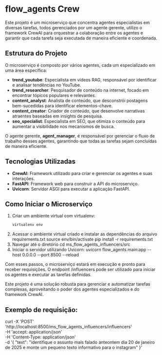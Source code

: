 # flow_agents Crew

Este projeto é um microserviço que concentra agentes especialistas em diversas tarefas, todos gerenciados por um agente gerente, utilizo o framework CrewAI para orquestrar a colaboração entre os agentes e garantir que cada tarefa seja executada de maneira eficiente e coordenada.

## Estrutura do Projeto

O microserviço é composto por vários agentes, cada um especializado em uma área específica:

- **trend_youtube**: Especialista em vídeos RAG, responsável por identificar e analisar tendências no YouTube.
- **trend_researcher**: Pesquisador de conteúdo na internet, focado em encontrar tópicos populares e relevantes.
- **content_analyst**: Analista de conteúdo, que desconstrói postagens bem-sucedidas para identificar elementos-chave.
- **content_creator**: Criador de conteúdo, que desenvolve narrativas atraentes baseadas em insights de pesquisa.
- **seo_specialist**: Especialista em SEO, que otimiza o conteúdo para aumentar a visibilidade nos mecanismos de busca.

O agente gerente, **agent_manager**, é responsável por gerenciar o fluxo de trabalho desses agentes, garantindo que todas as tarefas sejam concluídas de maneira eficiente.

## Tecnologias Utilizadas

- **CrewAI**: Framework utilizado para criar e gerenciar os agentes e suas interações.
- **FastAPI**: Framework web para construir a API do microserviço.
- **Uvicorn**: Servidor ASGI para executar a aplicação FastAPI.

## Como Iniciar o Microserviço

1. Criar um ambiente virtual com virtualenv:
   ```sh
   virtualenv env
2. Acessar o ambiente virtual criado e instalar as dependências do arquivo requirements.txt
    source env/bin/activate
    pip install -r requirements.txt
3. Navegar até o diretório
    cd ms_flow_agents_influencers/src
4. Iniciar o servidor utilizando Uvicorn:
    uvicorn flow_agents.main:app --host 0.0.0.0 --port 8500 --reload

Com esses passos, o microserviço estará em execução e pronto para receber requisições. O endpoint /influencers pode ser utilizado para iniciar os agentes e executar as tarefas definidas.

Este projeto é uma solução robusta para gerenciar e automatizar tarefas complexas, aproveitando o poder dos agentes especializados e do framework CrewAI.

## Exemplo de requisição:
curl -X 'POST' \
  'http://localhost:8500/ms_flow_agents_influencers/influencers' \
  -H 'accept: application/json' \
  -H 'Content-Type: application/json' \
  -d '{
  "text": "identifique o assunto mais falado anteontem dia 20 de janeiro de 2025 e monte um pequeno texto informativo para o instagram"
}'